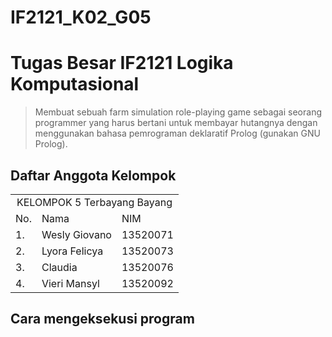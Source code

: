 # IF2121_K02_G05

# Tugas Besar IF2121 Logika Komputasional
> Membuat sebuah farm simulation role-playing game sebagai seorang programmer yang harus bertani untuk membayar hutangnya dengan menggunakan bahasa pemrograman deklaratif Prolog (gunakan GNU Prolog).


## Daftar Anggota Kelompok
<table>
<tr><td colspan = 3 align = "center">KELOMPOK 5 Terbayang Bayang</td></tr>
<tr><td>No.</td><td>Nama</td><td>NIM</td></tr>
<tr><td>1.</td><td>Wesly Giovano</td><td>13520071</td></tr>
<tr><td>2.</td><td>Lyora Felicya</td><td>13520073</td></tr>
<tr><td>3.</td><td>Claudia</td><td>13520076</td></tr>
<tr><td>4.</td><td>Vieri Mansyl</td><td>13520092</td></tr>
</table>

## Cara mengeksekusi program